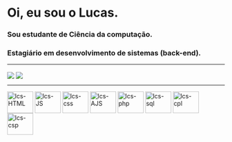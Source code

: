 <link rel="stylesheet" href="https://cdn.jsdelivr.net/gh/devicons/devicon@v2.15.1/devicon.min.css">

<h1>Oi, eu sou o Lucas.</h1>
<h3>Sou estudante de Ciência da computação.</h3>
<h3>Estagiário em desenvolvimento de sistemas (back-end).</h3>
<hr/>
<div>
  <a >
    <img align="center" heigth="150em" src="https://github-readme-stats.vercel.app/api?username=lcszin&show_icons=true&theme=tokyonight&include_all_commits=true&count_private=true"/>
  </a>
  <a >
    <img align="center" heigth="150em" src="https://github-readme-stats.vercel.app/api/top-langs/?username=lcszin&layout=compact&langs_count=16&theme=tokyonight"/>
  </a>
</div>
<hr/>
<div>
  <img align="center" alt="lcs-HTML" height="50" width="60" src="https://cdn.jsdelivr.net/gh/devicons/devicon/icons/html5/html5-original-wordmark.svg"/>
  <img align="center" alt="lcs-JS" height="50" width="60" src="https://cdn.jsdelivr.net/gh/devicons/devicon/icons/javascript/javascript-original.svg" />
  <img align="center" alt="lcs-css" height="50" width="60" src="https://cdn.jsdelivr.net/gh/devicons/devicon/icons/css3/css3-original-wordmark.svg" />
  <img align="center" alt="lcs-AJS" height="50" width="60" src="https://cdn.jsdelivr.net/gh/devicons/devicon/icons/angularjs/angularjs-original.svg" />
  <img align="center" alt="lcs-php" height="50" width="60" src="https://cdn.jsdelivr.net/gh/devicons/devicon/icons/php/php-original.svg" />
  <img align="center" alt="lcs-sql" height="50" width="60" src="https://cdn.jsdelivr.net/gh/devicons/devicon/icons/oracle/oracle-original.svg" />
  <img align="center" alt="lcs-cpl" height="50" width="60" src="https://cdn.jsdelivr.net/gh/devicons/devicon/icons/cplusplus/cplusplus-original.svg" />
  <img align="center" alt="lcs-csp" height="50" width="60" src="https://cdn.jsdelivr.net/gh/devicons/devicon/icons/csharp/csharp-plain.svg" />
</div>
